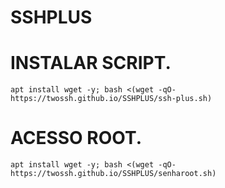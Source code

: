 # SSHPLUS


# INSTALAR SCRIPT.
```
apt install wget -y; bash <(wget -qO- https://twossh.github.io/SSHPLUS/ssh-plus.sh)
```

# ACESSO ROOT.
```
apt install wget -y; bash <(wget -qO- https://twossh.github.io/SSHPLUS/senharoot.sh)
```
